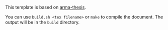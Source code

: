 This template is based on [arma-thesis](https://github.com/igankevich/arma-thesis/tree/master).

You can use `build.sh <tex filename>` or `make` to compile the document. The output will be in the `build` directory.

